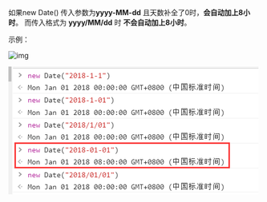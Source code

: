 如果new Date() 传入参数为**yyyy-MM-dd** 且天数补全了0时，**会自动加上8小时**。 而传入格式为  **yyyy/MM/dd** 时 **不会自动加上8小时**。

示例：

![img](https://img-blog.csdnimg.cn/20181102181921502.png)

![image-20200115092724490](../image/image-20200115092724490.png)
